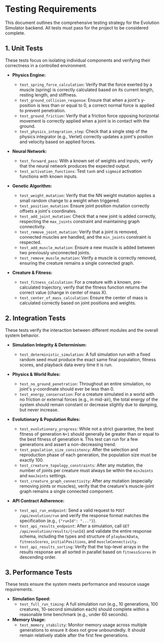 # Testing Requirements

This document outlines the comprehensive testing strategy for the Evolution Simulator backend. All tests must pass for the project to be considered complete.

## 1. Unit Tests

These tests focus on isolating individual components and verifying their correctness in a controlled environment.

- **Physics Engine:**
  - `test_spring_force_calculation`: Verify that the force exerted by a muscle (spring) is correctly calculated based on its current length, resting length, and stiffness.
  - `test_ground_collision_response`: Ensure that when a joint's y-position is less than or equal to 0, a correct normal force is applied to prevent penetration.
  - `test_ground_friction`: Verify that a friction force opposing horizontal movement is correctly applied when a joint is in contact with the ground.
  - `test_physics_integration_step`: Check that a single step of the physics integrator (e.g., Verlet) correctly updates a joint's position and velocity based on applied forces.

- **Neural Network:**
  - `test_forward_pass`: With a known set of weights and inputs, verify that the neural network produces the expected output.
  - `test_activation_functions`: Test `tanh` and `sigmoid` activation functions with known inputs.

- **Genetic Algorithm:**
  - `test_weight_mutation`: Verify that the NN weight mutation applies a small random change to a weight when triggered.
  - `test_position_mutation`: Ensure joint position mutation correctly offsets a joint's coordinates.
  - `test_add_joint_mutation`: Check that a new joint is added correctly, respecting the `max_joints` constraint and maintaining graph connectivity.
  - `test_remove_joint_mutation`: Verify that a joint is removed, connected muscles are handled, and the `min_joints` constraint is respected.
  - `test_add_muscle_mutation`: Ensure a new muscle is added between two previously unconnected joints.
  - `test_remove_muscle_mutation`: Verify a muscle is correctly removed, ensuring the creature remains a single connected graph.

- **Creature & Fitness:**
  - `test_fitness_calculation`: For a creature with a known, pre-calculated trajectory, verify that the fitness function returns the correct value (change in center of mass X).
  - `test_center_of_mass_calculation`: Ensure the center of mass is calculated correctly based on joint positions and weights.

## 2. Integration Tests

These tests verify the interaction between different modules and the overall system behavior.

- **Simulation Integrity & Determinism:**
  - `test_deterministic_simulation`: A full simulation run with a fixed random seed must produce the exact same final population, fitness scores, and playback data every time it is run.

- **Physics & World Rules:**
  - `test_no_ground_penetration`: Throughout an entire simulation, no joint's y-coordinate should ever be less than 0.
  - `test_energy_conservation`: For a creature simulated in a world with no friction or external forces (e.g., in mid-air), the total energy of the system should remain constant or decrease slightly due to damping, but never increase.

- **Evolutionary & Population Rules:**
  - `test_evolutionary_progress`: While not a strict guarantee, the best fitness of generation `N+1` should generally be greater than or equal to the best fitness of generation `N`. This test can run for a few generations and assert a non-decreasing trend.
  - `test_population_size_consistency`: After the selection and reproduction phase of each generation, the population size must be exactly 100.
  - `test_creature_topology_constraints`: After any mutation, the number of joints per creature must always be within the `minJoints` and `maxJoints` settings.
  - `test_creature_graph_connectivity`: After any mutation (especially removing joints or muscles), verify that the creature's muscle-joint graph remains a single connected component.

- **API Contract Adherence:**
  - `test_api_run_endpoint`: Send a valid request to `POST /api/evolution/run` and verify the response format matches the specification (e.g., `{"runId": "..."}`).
  - `test_api_results_endpoint`: After a simulation, call `GET /api/evolution/results/{runId}` and validate the entire response schema, including the types and structure of `playbackData`, `fitnessScores`, `initialPositions`, and `muscleConnectivity`.
  - `test_api_results_sorting`: Verify that the top-level arrays in the results response are all sorted in parallel based on `fitnessScores` in descending order.

## 3. Performance Tests

These tests ensure the system meets performance and resource usage requirements.

- **Simulation Speed:**
  - `test_full_run_timing`: A full simulation run (e.g., 10 generations, 100 creatures, 10-second simulation each) should complete within a reasonable time benchmark (e.g., under 60 seconds).
- **Memory Usage:**
  - `test_memory_stability`: Monitor memory usage across multiple generations to ensure it does not grow unboundedly. It should remain relatively stable after the first few generations.
